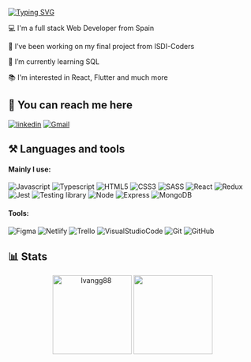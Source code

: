 [![Typing SVG](https://readme-typing-svg.herokuapp.com?font=macondo&size=48&color=67FFE4FF&center=true&vCenter=true&width=1000&height=80&lines=<Hi!+I'm+Ivan+Garcia/>)](https://git.io/typing-svg)

💻 I'm a full stack Web Developer from Spain

🔭 I’ve been working on my final project from ISDI-Coders

🌱 I’m currently learning SQL

📚 I'm interested in React, Flutter and much more

## 🔗 **You can reach me here**

[![linkedin](https://img.shields.io/badge/linkedin-0A66C2?style=for-the-badge&logo=linkedin&logoColor=white)](https://www.linkedin.com/in/igarciaguerrero/)
[![Gmail](https://img.shields.io/badge/Gmail-EA4335?style=for-the-badge&logo=Gmail&logoColor=white)](https://mail.google.com/mail/u/0/?fs=1&tf=cm&source=mailto&to=ivanggv2@gmail.com)

## ⚒ **Languages and tools**

#### Mainly I use:

![Javascript](https://img.shields.io/badge/JavaScript-F7DF1E?style=for-the-badge&logo=JavaScript&logoColor=white)
![Typescript](https://img.shields.io/badge/TypeScript-3178C6?style=for-the-badge&logo=TypeScript&logoColor=white)
![HTML5](https://img.shields.io/badge/HTML5-E34F26?style=for-the-badge&logo=HTML5&logoColor=white)
![CSS3](https://img.shields.io/badge/CSS3-1572B6?style=for-the-badge&logo=CSS3&logoColor=white)
![SASS](https://img.shields.io/badge/Sass-CC6699?style=for-the-badge&logo=Sass&logoColor=white)
![React](https://img.shields.io/badge/React-61DAFB?style=for-the-badge&logo=React&logoColor=white)
![Redux](https://img.shields.io/badge/Redux-764ABC?style=for-the-badge&logo=Redux&logoColor=white)
![Jest](https://img.shields.io/badge/Jest-C21325?style=for-the-badge&logo=Jest&logoColor=white)
![Testing library](https://img.shields.io/badge/TestingLibrary-E33332?style=for-the-badge&logo=TestingLibrary&logoColor=white)
![Node](https://img.shields.io/badge/Node.js-339933?style=for-the-badge&logo=Node.js&logoColor=white)
![Express](https://img.shields.io/badge/ExpressJS-000000?style=for-the-badge&logo=ExpressJS&logoColor=white)
![MongoDB](https://img.shields.io/badge/MongoDB-47A248?style=for-the-badge&logo=MongoDB&logoColor=white)

#### Tools:

![Figma](https://img.shields.io/badge/Figma-F24E1E?style=for-the-badge&logo=Figma&logoColor=white)
![Netlify](https://img.shields.io/badge/Netlify-00C7B7?style=for-the-badge&logo=Netlify&logoColor=white)
![Trello](https://img.shields.io/badge/Trello-0052CC?style=for-the-badge&logo=Trello&logoColor=white)
![VisualStudioCode](https://img.shields.io/badge/VisualStudioCode-007ACC?style=for-the-badge&logo=VisualStudioCode&logoColor=white)
![Git](https://img.shields.io/badge/Git-F05032?style=for-the-badge&logo=Git&logoColor=white)
![GitHub](https://img.shields.io/badge/GitHub-181717?style=for-the-badge&logo=GitHub&logoColor=white)

## 📊 Stats

<p align="center">
  <img height="160em" src="https://github-readme-stats.vercel.app/api?username=Ivangg88&show_icons=true" alt="Ivangg88" />
  <img height="160em" src="https://github-readme-stats-eight-theta.vercel.app/api/top-langs/?username=Ivangg88&layout=compact&langs_count=8&theme=buefy"/>
 </p>
